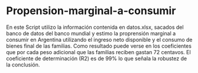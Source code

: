 # Propension-marginal-a-consumir
En este Script utilizo la información contenida en datos.xlsx, sacados del banco de datos del banco mundial y estimo la proprensión marginal a consumir en Argentina 
utilizando el ingreso neto disponible y el consumo de bienes final de las familias.
Como resultado puede verse en los coeficientes que por cada peso adicional que las familias reciben gastan 72 centavos.
El coeficiente de determinación (R2) es de 99% lo que señala la robustez de la conclusión.
